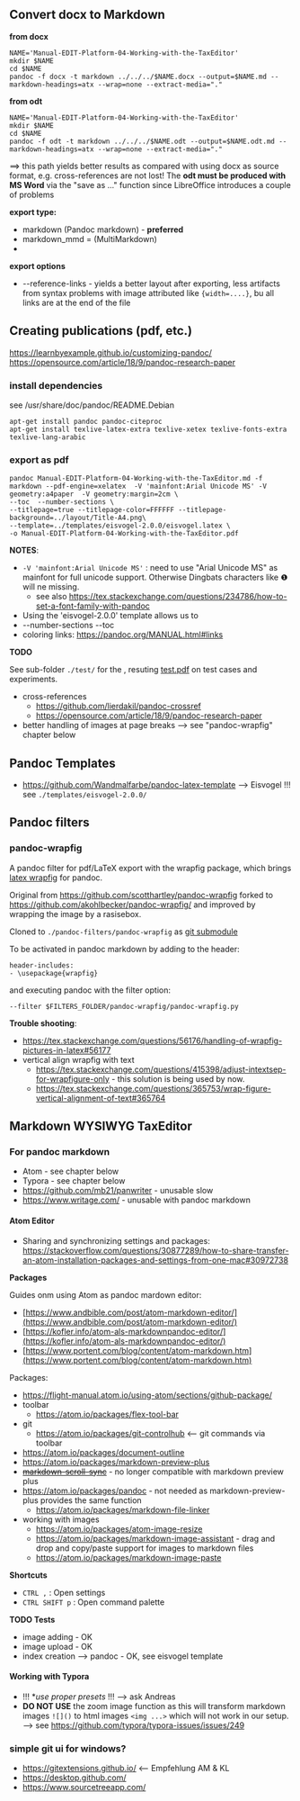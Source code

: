 ## Convert docx to Markdown

**from docx**

    NAME='Manual-EDIT-Platform-04-Working-with-the-TaxEditor'
    mkdir $NAME
    cd $NAME
    pandoc -f docx -t markdown ../../../$NAME.docx --output=$NAME.md --markdown-headings=atx --wrap=none --extract-media="."

**from odt**

    NAME='Manual-EDIT-Platform-04-Working-with-the-TaxEditor'
    mkdir $NAME
    cd $NAME
    pandoc -f odt -t markdown ../../../$NAME.odt --output=$NAME.odt.md --markdown-headings=atx --wrap=none --extract-media="."

==> this path yields better results as compared with using docx as source format, e.g. cross-references are not lost! The **odt must be produced with MS Word**  via the "save as ..." function since LibreOffice introduces a couple of problems


**export type:**

* markdown (Pandoc markdown) - **preferred**
* markdown_mmd = (MultiMarkdown)
*

**export options**

* --reference-links - yields a better layout after exporting, less artifacts from syntax problems with image attributed like `{width=....}`, bu all links are at the end of the file

## Creating publications (pdf, etc.)

https://learnbyexample.github.io/customizing-pandoc/
https://opensource.com/article/18/9/pandoc-research-paper

### install dependencies

see /usr/share/doc/pandoc/README.Debian

~~~
apt-get install pandoc pandoc-citeproc
apt-get install texlive-latex-extra texlive-xetex texlive-fonts-extra texlive-lang-arabic
~~~

### export as pdf

~~~
pandoc Manual-EDIT-Platform-04-Working-with-the-TaxEditor.md -f markdown --pdf-engine=xelatex  -V 'mainfont:Arial Unicode MS' -V geometry:a4paper  -V geometry:margin=2cm \
--toc  --number-sections \
--titlepage=true --titlepage-color=FFFFFF --titlepage-background=../layout/Title-A4.png\
--template=../templates/eisvogel-2.0.0/eisvogel.latex \
-o Manual-EDIT-Platform-04-Working-with-the-TaxEditor.pdf
~~~

**NOTES**:

* `-V 'mainfont:Arial Unicode MS'` : need to use "Arial Unicode MS" as mainfont for full unicode support. Otherwise Dingbats characters like ❶ will ne missing.
  * see also https://tex.stackexchange.com/questions/234786/how-to-set-a-font-family-with-pandoc
* Using the 'eisvogel-2.0.0' template allows us to
* --number-sections --toc
* coloring links: https://pandoc.org/MANUAL.html#links

**TODO**

See sub-folder `./test/` for the , resuting [test.pdf](./test/test.pdf) on test cases and experiments.

* cross-references
    * https://github.com/lierdakil/pandoc-crossref
    * https://opensource.com/article/18/9/pandoc-research-paper
* better handling of images at page breaks --> see "pandoc-wrapfig" chapter below

## Pandoc Templates

* https://github.com/Wandmalfarbe/pandoc-latex-template --> Eisvogel !!! see `./templates/eisvogel-2.0.0/`

## Pandoc filters

### pandoc-wrapfig

A pandoc filter for pdf/LaTeX export with the wrapfig package, which brings [latex wrapfig](https://www.ctan.org/tex-archive/macros/latex/contrib/wrapfig) for pandoc.

Original from https://github.com/scotthartley/pandoc-wrapfig forked to https://github.com/akohlbecker/pandoc-wrapfig/ and improved by wrapping the image by a rasisebox.

Cloned to `./pandoc-filters/pandoc-wrapfig` as [git submodule](https://git-scm.com/book/en/v2/Git-Tools-Submodules)

To be activated in pandoc markdown by adding to the header:

~~~
header-includes:
- \usepackage{wrapfig}
~~~

and executing pandoc with the filter option:

~~~
--filter $FILTERS_FOLDER/pandoc-wrapfig/pandoc-wrapfig.py
~~~

**Trouble shooting**:

* https://tex.stackexchange.com/questions/56176/handling-of-wrapfig-pictures-in-latex#56177
* vertical align wrapfig with text
  * https://tex.stackexchange.com/questions/415398/adjust-intextsep-for-wrapfigure-only - this solution is being used by now.
  * https://tex.stackexchange.com/questions/365753/wrap-figure-vertical-alignment-of-text#365764

## Markdown WYSIWYG TaxEditor

### For pandoc markdown

* Atom - see chapter below
* Typora - see chapter below
* https://github.com/mb21/panwriter - unusable slow
* https://www.writage.com/ - unusable with pandoc markdown

#### Atom Editor

* Sharing and synchronizing settings and packages: https://stackoverflow.com/questions/30877289/how-to-share-transfer-an-atom-installation-packages-and-settings-from-one-mac#30972738

**Packages**

Guides onm using Atom as pandoc mardown editor:

* [https://www.andbible.com/post/atom-markdown-editor/](https://www.andbible.com/post/atom-markdown-editor/)
* [https://kofler.info/atom-als-markdownpandoc-editor/](https://kofler.info/atom-als-markdownpandoc-editor/)
* [https://www.portent.com/blog/content/atom-markdown.htm](https://www.portent.com/blog/content/atom-markdown.htm)

Packages:

* https://flight-manual.atom.io/using-atom/sections/github-package/
* toolbar
    * https://atom.io/packages/flex-tool-bar
* git
    * https://atom.io/packages/git-controlhub <-- git commands via toolbar
* https://atom.io/packages/document-outline
* https://atom.io/packages/markdown-preview-plus
* [~~markdown-scroll-sync~~](https://github.com/vincentcn/markdown-scroll-sync) -  no longer compatible with markdown preview plus
* https://atom.io/packages/pandoc - not needed as markdown-preview-plus provides the same function
   * https://atom.io/packages/markdown-file-linker
* working with images
    * https://atom.io/packages/atom-image-resize
    * https://atom.io/packages/markdown-image-assistant -  drag and drop and copy/paste support for images to markdown files
    * https://atom.io/packages/markdown-image-paste

**Shortcuts**

* `CTRL ,` : Open settings
* `CTRL SHIFT p` : Open command palette

**TODO Tests**

* image adding - OK
* image upload - OK
* index creation --> pandoc - OK, see eisvogel template

#### Working with Typora

* !!! **use proper presets* !!! --> ask Andreas
* **DO NOT USE** the zoom image function as this will transform  markdown images `![]()` to html images `<img ...>` which will not work in our setup. --> see https://github.com/typora/typora-issues/issues/249

### simple git ui for windows?

* https://gitextensions.github.io/ <-- Empfehlung AM & KL
* https://desktop.github.com/
* https://www.sourcetreeapp.com/
